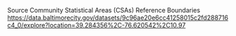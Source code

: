 Source Community Statistical Areas (CSAs) Reference Boundaries
https://data.baltimorecity.gov/datasets/9c96ae20e6cc41258015c2fd288716c4_0/explore?location=39.284356%2C-76.620542%2C10.97
